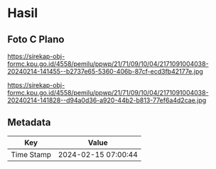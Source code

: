 # Hasil

## Foto C Plano

https://sirekap-obj-formc.kpu.go.id/4558/pemilu/ppwp/21/71/09/10/04/2171091004038-20240214-141455--b2737e65-5360-406b-87cf-ecd3fb42177e.jpg

https://sirekap-obj-formc.kpu.go.id/4558/pemilu/ppwp/21/71/09/10/04/2171091004038-20240214-141828--d94a0d36-a920-44b2-b813-77ef6a4d2cae.jpg


## Metadata

| Key        | Value               |
| ---------- | ------------------- |
| Time Stamp | 2024-02-15 07:00:44 |




